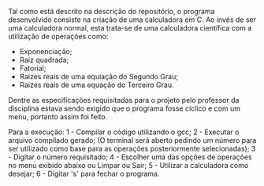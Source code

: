 Tal como está descrito na descrição do repositório, o programa desenvolvido consiste na criação de uma calculadora em C. Ao invés de ser uma calculadora normal, esta trata-se de uma calculadora científica com a utilização de operações como:
- Exponenciação;
- Raíz quadrada;
- Fatorial;
- Raízes reais de uma equiação do Segundo Grau;
- Raízes reais de uma equação do Terceiro Grau.

Dentre as especificações requisitadas para o projeto pelo professor da disciplina estava sendo exigido que o programa fosse cíclico e com um menu, portanto assim foi feito.

Para a execução:
1 - Compilar o código utilizando o gcc;
2 - Executar o arquivo compilado gerado;
(O terminal será aberto pedindo um número para ser utilizado como base para as operações posteriormente selecionadas);
3 - Digitar o número requisitado;
4 - Escolher uma das opções de operações no menu exibido abaixo ou Limpar ou Sair;
5 - Utilizar a calculadora como desejar;
6 - Digitar 's' para fechar o programa.

